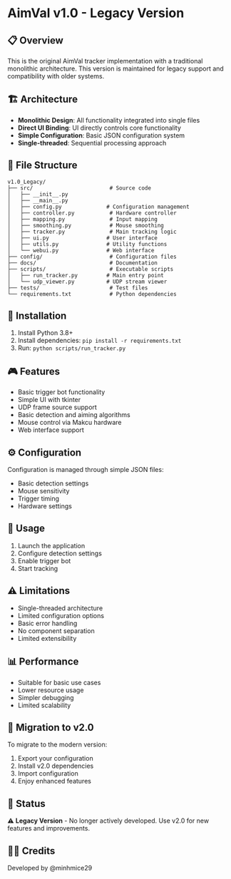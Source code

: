 # AimVal v1.0 - Legacy Version

## 📋 Overview
This is the original AimVal tracker implementation with a traditional monolithic architecture. This version is maintained for legacy support and compatibility with older systems.

## 🏗️ Architecture
- **Monolithic Design**: All functionality integrated into single files
- **Direct UI Binding**: UI directly controls core functionality
- **Simple Configuration**: Basic JSON configuration system
- **Single-threaded**: Sequential processing approach

## 📁 File Structure
```
v1.0_Legacy/
├── src/                        # Source code
│   ├── __init__.py
│   ├── __main__.py
│   ├── config.py              # Configuration management
│   ├── controller.py           # Hardware controller
│   ├── mapping.py              # Input mapping
│   ├── smoothing.py            # Mouse smoothing
│   ├── tracker.py              # Main tracking logic
│   ├── ui.py                  # User interface
│   ├── utils.py               # Utility functions
│   └── webui.py               # Web interface
├── config/                     # Configuration files
├── docs/                       # Documentation
├── scripts/                    # Executable scripts
│   ├── run_tracker.py         # Main entry point
│   └── udp_viewer.py          # UDP stream viewer
├── tests/                      # Test files
└── requirements.txt            # Python dependencies
```

## 🚀 Installation
1. Install Python 3.8+
2. Install dependencies: `pip install -r requirements.txt`
3. Run: `python scripts/run_tracker.py`

## 🎮 Features
- Basic trigger bot functionality
- Simple UI with tkinter
- UDP frame source support
- Basic detection and aiming algorithms
- Mouse control via Makcu hardware
- Web interface support

## ⚙️ Configuration
Configuration is managed through simple JSON files:
- Basic detection settings
- Mouse sensitivity
- Trigger timing
- Hardware settings

## 🔧 Usage
1. Launch the application
2. Configure detection settings
3. Enable trigger bot
4. Start tracking

## ⚠️ Limitations
- Single-threaded architecture
- Limited configuration options
- Basic error handling
- No component separation
- Limited extensibility

## 📊 Performance
- Suitable for basic use cases
- Lower resource usage
- Simpler debugging
- Limited scalability

## 🔄 Migration to v2.0
To migrate to the modern version:
1. Export your configuration
2. Install v2.0 dependencies
3. Import configuration
4. Enjoy enhanced features

## 📝 Status
⚠️ **Legacy Version** - No longer actively developed. Use v2.0 for new features and improvements.

## 👨‍💻 Credits
Developed by @minhmice29
